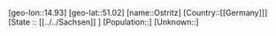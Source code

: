 ﻿---
location: [51.02,14.93]
type: City
tags:
- geo/City


SpocWebEntityId: 33181
isDeleted: false
confidential: public

---
[geo-lon::14.93]
[geo-lat::51.02]
[name::Ostritz]
[Country::[[Germany]]]
[State :: [[../../Sachsen]] ]
[Population::]
[Unknown::]

